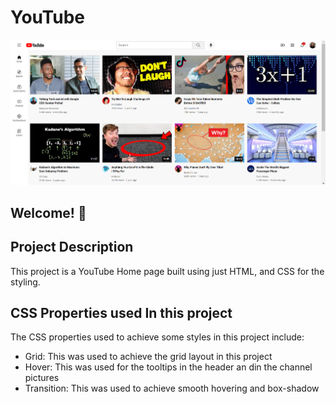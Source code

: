 # YouTube

![project Home Page](youtube.png)


## Welcome! 👋


## Project Description

This project is a YouTube Home page built using just HTML, and CSS for the styling. 


## CSS Properties used In this project
The CSS properties used to achieve some styles in this project include:

- Grid: This was used to achieve the grid layout in this project
- Hover: This was used for the tooltips in the header an din the channel pictures
- Transition: This was used to achieve smooth hovering and box-shadow